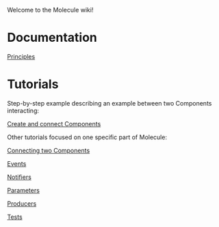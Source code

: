 Welcome to the Molecule wiki!

# Documentation
[Principles](https://github.com/OpenSmock/Molecule/blob/main/documentation/Principles.md)

# Tutorials
Step-by-step example describing an example between two Components interacting:

[Create and connect Components](https://github.com/OpenSmock/Molecule/blob/main/documentation/Create%20and%20connect%20Components.md)

Other tutorials focused on one specific part of Molecule:

[Connecting two Components](https://github.com/OpenSmock/Molecule/blob/main/documentation/Connecting%20two%20Components.md)

[Events](https://github.com/OpenSmock/Molecule/blob/main/documentation/Events.md)

[Notifiers](https://github.com/OpenSmock/Molecule/blob/main/documentation/Notifiers.md)

[Parameters](https://github.com/OpenSmock/Molecule/blob/main/documentation/Parameters.md)

[Producers](https://github.com/OpenSmock/Molecule/blob/main/documentation/Producers.md)

[Tests](https://github.com/OpenSmock/Molecule/blob/main/documentation/Tests.md)

